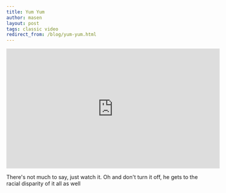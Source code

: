 ```yaml
---
title: Yum Yum
author: masen
layout: post
tags: classic video
redirect_from: /blog/yum-yum.html
---
```


<iframe width="560" height="315" src="https://www.youtube.com/embed/9cTgl_SZWEg" frameborder="0" allow="autoplay; encrypted-media" allowfullscreen></iframe>

There\'s not much to say, just watch it. Oh and don\'t turn it off, he
gets to the racial disparity of it all as well
